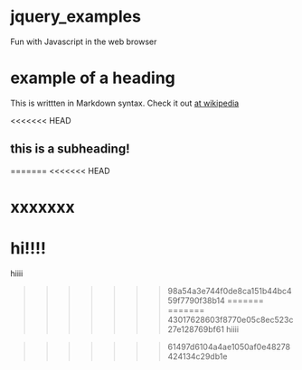 # jquery_examples
Fun with Javascript in the web browser

# example of a heading
This is writtten in Markdown syntax.
Check it out [at wikipedia](https://en.wikipedia.org/wiki/Markdown)

<<<<<<< HEAD
## this is a subheading!
=======
<<<<<<< HEAD
# xxxxxxx
hi!!!!
=======
hiiii
>>>>>>> 98a54a3e744f0de8ca151b44bc459f7790f38b14
=======
=======
>>>>>>> 43017628603f8770e05c8ec523c27e128769bf61
hiiii

>>>>>>> 61497d6104a4ae1050af0e48278424134c29db1e
